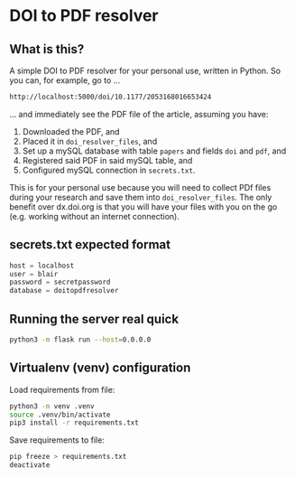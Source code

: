 # DOI to PDF resolver

## What is this?

A simple DOI to PDF resolver for your personal use, written in Python. So you can, for example, go to ...

```bash
http://localhost:5000/doi/10.1177/2053168016653424
```

... and immediately see the PDF file of the article, assuming you have:

1. Downloaded the PDF, and
2. Placed it in `doi_resolver_files`, and
3. Set up a mySQL database with table `papers` and fields `doi` and `pdf`, and
4. Registered said PDF in said mySQL table, and
5. Configured mySQL connection in `secrets.txt`.

This is for your personal use because you will need to collect PDf files during your research and save them into `doi_resolver_files`. The only benefit over dx.doi.org is that you will have your files with you on the go (e.g. working without an internet connection).

## secrets.txt expected format

```python
host = localhost
user = blair
password = secretpassword
database = doitopdfresolver
```

## Running the server real quick

```bash
python3 -m flask run --host=0.0.0.0
```

## Virtualenv (venv) configuration

Load requirements from file:

```bash
python3 -m venv .venv
source .venv/bin/activate
pip3 install -r requirements.txt 
```

Save requirements to file:
```bash
pip freeze > requirements.txt
deactivate
```